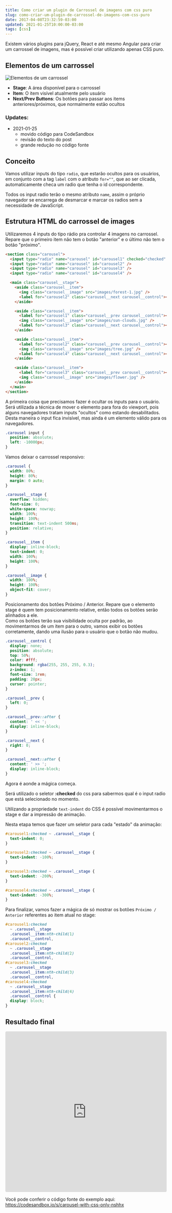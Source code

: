 ```yaml
---
title: Como criar um plugin de Carrossel de imagens com css puro
slug: como-criar-um-plugin-de-carrossel-de-imagens-com-css-puro
date: 2017-04-08T23:32:59-03:00
updated: 2021-01-25T10:00:00-03:00
tags: [css]
---
```


Existem vários plugins para jQuery, React e até mesmo Angular para criar um carrossel de imagens, mas é possível criar utilizando apenas CSS puro.

## Elementos de um carrossel

![Elementos de um carrossel](./carrossel-elements.png)

- **Stage**: A área disponível para o carrossel
- **Item**: O item visível atualmente pelo usuário
- **Next/Prev Buttons**: Os botões para passar aos items anteriores/próximos, que normalmente estão ocultos

<!-- more -->

### Updates:

- 2021-01-25
  - movido código para CodeSandbox
  - revisão do texto do post
  - grande redução no código fonte

## Conceito

Vamos utilizar inputs do tipo `radio`, que estarão ocultos para os usuários, em conjunto com a tag `label` com o atributo `for=""`, que ao ser clicada, automaticamente checa um radio que tenha o id correspondente.

Todos os input radio terão o mesmo atributo `name`, assim o próprio navegador se encarrega de desmarcar e marcar os radios sem a necessidade de JavaScript.

## Estrutura HTML do carrossel de images

Utilizaremos 4 inputs do tipo rádio pra controlar 4 imagens no carrossel.
Repare que o primeiro item não tem o botão "anterior" e o último não tem o botão "próximo".

```html
<section class="carousel">
  <input type="radio" name="carousel" id="carousel1" checked="checked" />
  <input type="radio" name="carousel" id="carousel2" />
  <input type="radio" name="carousel" id="carousel3" />
  <input type="radio" name="carousel" id="carousel4" />

  <main class="carousel__stage">
    <aside class="carousel__item">
      <img class="carousel__image" src="images/forest-1.jpg" />
      <label for="carousel2" class="carousel__next carousel__control"></label>
    </aside>

    <aside class="carousel__item">
      <label for="carousel1" class="carousel__prev carousel__control"></label>
      <img class="carousel__image" src="images/sun-clouds.jpg" />
      <label for="carousel3" class="carousel__next carousel__control"></label>
    </aside>

    <aside class="carousel__item">
      <label for="carousel2" class="carousel__prev carousel__control"></label>
      <img class="carousel__image" src="images/tree.jpg" />
      <label for="carousel4" class="carousel__next carousel__control"></label>
    </aside>

    <aside class="carousel__item">
      <label for="carousel3" class="carousel__prev carousel__control"></label>
      <img class="carousel__image" src="images/flower.jpg" />
    </aside>
  </main>
</section>
```

A primeira coisa que precisamos fazer é ocultar os inputs para o usuário.
Será utilizada a técnica de mover o elemento para fora do viewport, pois alguns navegadores tratam inputs "ocultos" como estando desabilitados.  
Desta maneira o input fica invisível, mas ainda é um elemento válido para os navegadores.

```css
.carousel input {
  position: absolute;
  left: -10000px;
}
```

Vamos deixar o carrossel responsivo:

```css
.carousel {
  width: 80%;
  height: 80%;
  margin: 0 auto;
}

.carousel__stage {
  overflow: hidden;
  font-size: 0;
  white-space: nowrap;
  width: 100%;
  height: 100%;
  transition: text-indent 500ms;
  position: relative;
}

.carousel__item {
  display: inline-block;
  text-indent: 0;
  width: 100%;
  height: 100%;
}

.carousel__image {
  width: 100%;
  height: 100%;
  object-fit: cover;
}
```

Posicionamento dos botões Próximo / Anterior. Repare que o elemento stage é quem tem posicionamento relative, então todos os botões serão alinhados a ele.  
Como os botões terão sua visibilidade oculta por padrão, ao movimentarmos de um item para o outro, vamos exibir os botões corretamente, dando uma ilusão para o usuário que o botão não mudou.

```css
.carousel__control {
  display: none;
  position: absolute;
  top: 50%;
  color: #fff;
  background: rgba(255, 255, 255, 0.3);
  z-index: 1;
  font-size: 1rem;
  padding: 20px;
  cursor: pointer;
}

.carousel__prev {
  left: 0;
}

.carousel__prev::after {
  content: ' << ';
  display: inline-block;
}

.carousel__next {
  right: 0;
}

.carousel__next::after {
  content: ' >> ';
  display: inline-block;
}
```

Agora é aonde a mágica começa.

Será utilizado o seletor **:checked** do css para sabermos qual é o input radio que está selecionado no momento.

Utilizando a propriedade `text-indent` do CSS é possível movimentarmos o stage e dar a impressão de animação.

Nesta etapa temos que fazer um seletor para cada "estado" da animação:

```css
#carousel1:checked ~ .carousel__stage {
  text-indent: 0;
}

#carousel2:checked ~ .carousel__stage {
  text-indent: -100%;
}

#carousel3:checked ~ .carousel__stage {
  text-indent: -200%;
}

#carousel4:checked ~ .carousel__stage {
  text-indent: -300%;
}
```

Para finalizar, vamos fazer a mágica de só mostrar os botões `Próximo / Anterior` referentes ao item atual no stage:

```css
#carousel1:checked
  ~ .carousel__stage
  .carousel__item:nth-child(1)
  .carousel__control,
#carousel2:checked
  ~ .carousel__stage
  .carousel__item:nth-child(2)
  .carousel__control,
#carousel3:checked
  ~ .carousel__stage
  .carousel__item:nth-child(3)
  .carousel__control,
#carousel4:checked
  ~ .carousel__stage
  .carousel__item:nth-child(4)
  .carousel__control {
  display: block;
}
```

## Resultado final

<iframe src="https://codesandbox.io/embed/carousel-with-css-only-nshhx?autoresize=1&fontsize=14&hidenavigation=1&theme=dark&view=preview"
  style="width:100%; height:500px; border:0; border-radius: 4px; overflow:hidden;"
  title="carousel with CSS only"
  allow="accelerometer; ambient-light-sensor; camera; encrypted-media; geolocation; gyroscope; hid; microphone; midi; payment; usb; vr; xr-spatial-tracking"
  sandbox="allow-forms allow-modals allow-popups allow-presentation allow-same-origin allow-scripts"
></iframe>

Você pode conferir o código fonte do exemplo aqui:  
https://codesandbox.io/s/carousel-with-css-only-nshhx
